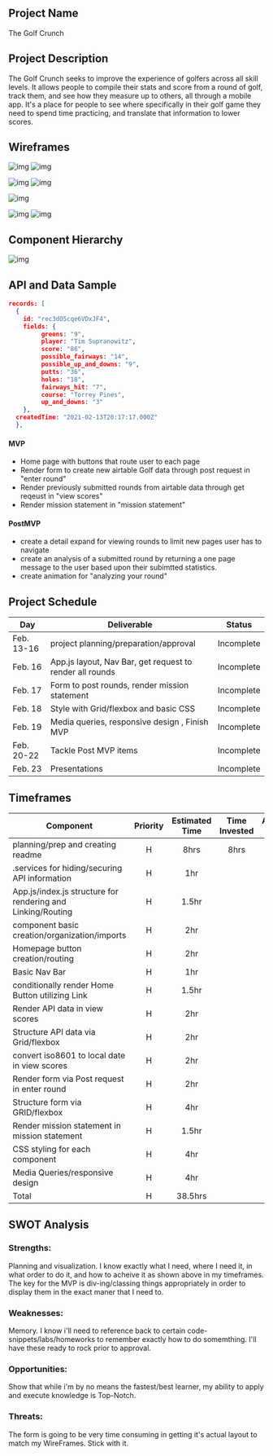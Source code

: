 ## Project Name

The Golf Crunch

## Project Description

The Golf Crunch seeks to improve the experience of golfers across all skill levels. It allows people to compile their stats and score from a round of golf, track them, and see how they measure up to others, all through a mobile app. It's a place for people to see where specifically in their golf game they need to spend time practicing, and translate that information to lower scores.

## Wireframes
![img](https://i.imgur.com/Kkm29oA.png) ![img](https://i.imgur.com/eMaTr45.png)

![img](https://i.imgur.com/rageGpq.png) ![img](https://i.imgur.com/yZZqW20.png)

![img](https://i.imgur.com/bvVAV33.png)

![img](https://i.imgur.com/h2oX7C6.png) ![img](https://i.imgur.com/R52o8oJ.png)
 

## Component Hierarchy
![img](https://i.imgur.com/9Bxyx2g.png)


## API and Data Sample
```json
records: [
  {
    id: "rec3dO5cqe6VDxJF4",
    fields: {
         greens: "9",
         player: "Tim Supranowitz",
         score: "86",
         possible_fairways: "14",
         possible_up_and_downs: "9",
         putts: "36",
         holes: "18",
         fairways_hit: "7",
         course: "Torrey Pines",
         up_and_downs: "3"
    },
  createdTime: "2021-02-13T20:17:17.000Z"
  },
```

#### MVP 
- Home page with buttons that route user to each page
- Render form to create new airtable Golf data through post request in "enter round"
- Render previously submitted rounds from airtable data through get reqeust in "view scores"
- Render mission statement in "mission statement"

#### PostMVP  
- create a detail expand for viewing rounds to limit new pages user has to navigate
- create an analysis of a submitted round by returning a one page message to the user based upon their subimtted statistics.
- create animation for "analyzing your round"

## Project Schedule

|  Day | Deliverable | Status
|---|---| ---|
|Feb. 13-16| project planning/preparation/approval | Incomplete
|Feb. 16| App.js layout, Nav Bar, get request to render all rounds | Incomplete
|Feb. 17|  Form to post rounds, render mission statement | Incomplete
|Feb. 18| Style with Grid/flexbox and basic CSS | Incomplete
|Feb. 19| Media queries, responsive design , Finish MVP | Incomplete
|Feb. 20-22| Tackle Post MVP items | Incomplete
|Feb. 23| Presentations | Incomplete

## Timeframes

| Component | Priority | Estimated Time | Time Invested | Actual Time |
| --- | :---: |  :---: | :---: | :---: |
| planning/prep and creating readme | H | 8hrs| 8hrs | 8hrs |
| .services for hiding/securing API information | H | 1hr|  |  |
| App.js/index.js structure for rendering and Linking/Routing | H | 1.5hr|  |  |
| component basic creation/organization/imports | H | 2hr|  |  |
| Homepage button creation/routing | H | 2hr|  |  |
| Basic Nav Bar | H | 1hr|  |  | 
| conditionally render Home Button utilizing Link | H | 1.5hr|  |  |
| Render API data in view scores | H | 2hr|  |  |
| Structure API data via Grid/flexbox | H | 2hr|  |  |
| convert iso8601 to local date in view scores | H | 2hr|  |  |
| Render form via Post request in enter round| H | 2hr|  |  |
| Structure form via GRID/flexbox | H | 4hr|  |  |
| Render mission statement in mission statement | H | 1.5hr|  |  |
| CSS styling for each component | H | 4hr|  |  |
| Media Queries/responsive design | H | 4hr|  |  |
| Total | H | 38.5hrs|  |  |

## SWOT Analysis

### Strengths:
Planning and visualization. I know exactly what I need, where I need it, in what order to do it, and how to acheive it as shown above in my timeframes. The key for the MVP is div-ing/classing things appropriately in order to display them in the exact maner that I need to. 

### Weaknesses:
Memory. I know i'll need to reference back to certain code-snippets/labs/homeworks to remember exactly how to do somemthing. I'll have these ready to rock prior to approval. 

### Opportunities:
Show that while i'm by no means the fastest/best learner, my ability to apply and execute knowledge is Top-Notch. 

### Threats:
The form is going to be very time consuming in getting it's actual layout to match my WireFrames. Stick with it. 

